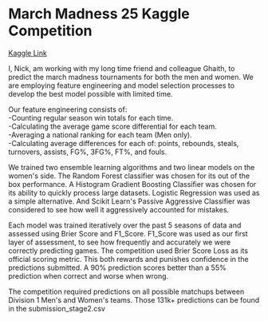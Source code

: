 # March Madness 25 Kaggle Competition
[Kaggle Link](https://www.kaggle.com/competitions/march-machine-learning-mania-2025/overview) 

I, Nick, am working with my long time friend and colleague Ghaith, to predict the march madness tournaments for both the men and women. We are employing feature engineering and model selection processes to develop the best model possible with limited time.

Our feature engineering consists of:  
  -Counting regular season win totals for each time.  
  -Calculating the average game score differential for each team.  
  -Averaging a national ranking for each team (Men only).  
  -Calculating average differences for each of: points, rebounds, steals, turnovers, assists, FG%, 3FG%, FT%, and fouls.

We trained two ensemble learning algorithms and two linear models on the women's side. The Random Forest classifier was chosen for its out of the box performance. A Histogram Gradient Boosting Classifier was chosen for its ability to quickly process large datasets. Logistic Regression was used as a simple alternative. And Scikit Learn's Passive Aggressive Classifier was considered to see how well it aggressively accounted for mistakes.

Each model was trained iteratively over the past 5 seasons of data and assessed using Brier Score and F1_Score. F1_Score was used as our first layer of assessment, to see how frequently and accurately we were correctly predicting games. The competition used Brier Score Loss as its official scoring metric. This both rewards and punishes confidence in the predictions submitted. A 90% prediction scores better than a 55% prediction when correct and worse when wrong.

The competition required predictions on all possible matchups between Division 1 Men's and Women's teams. Those 131k+ predictions can be found in the submission_stage2.csv

